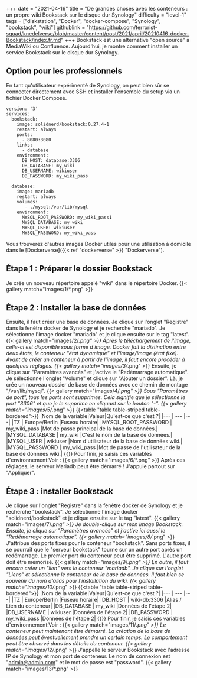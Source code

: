 +++
date = "2021-04-16"
title = "De grandes choses avec les conteneurs : un propre wiki Bookstack sur le disque dur Synology"
difficulty = "level-1"
tags = ["diskstation", "Docker", "docker-compose", "Synology", "bookstack", "wiki"]
githublink = "https://github.com/terrorist-squad/knedelverse/blob/master/content/post/2021/april/20210416-docker-Bookstack/index.fr.md"
+++
Bookstack est une alternative "open source" à MediaWiki ou Confluence. Aujourd'hui, je montre comment installer un service Bookstack sur le disque dur Synology.
## Option pour les professionnels
En tant qu'utilisateur expérimenté de Synology, on peut bien sûr se connecter directement avec SSH et installer l'ensemble du setup via un fichier Docker Compose.
```
version: '3'
services:
  bookstack:
    image: solidnerd/bookstack:0.27.4-1
    restart: always
    ports:
      - 8080:8080
    links:
      - database
    environment:
      DB_HOST: database:3306
      DB_DATABASE: my_wiki
      DB_USERNAME: wikiuser
      DB_PASSWORD: my_wiki_pass
      
  database:
    image: mariadb
    restart: always
    volumes:
       - ./mysql:/var/lib/mysql
    environment:
      MYSQL_ROOT_PASSWORD: my_wiki_pass1
      MYSQL_DATABASE: my_wiki
      MYSQL_USER: wikiuser
      MYSQL_PASSWORD: my_wiki_pass

```
Vous trouverez d'autres images Docker utiles pour une utilisation à domicile dans le [Dockerverse]({{< ref "dockerverse" >}} "Dockerverse").
## Étape 1 : Préparer le dossier Bookstack
Je crée un nouveau répertoire appelé "wiki" dans le répertoire Docker.
{{< gallery match="images/1/*.png" >}}

## Étape 2 : Installer la base de données
Ensuite, il faut créer une base de données. Je clique sur l'onglet "Registre" dans la fenêtre docker de Synology et je recherche "mariadb". Je sélectionne l'image docker "mariadb" et je clique ensuite sur le tag "latest".
{{< gallery match="images/2/*.png" >}}
Après le téléchargement de l'image, celle-ci est disponible sous forme d'image. Docker fait la distinction entre deux états, le conteneur "état dynamique" et l'image/image (état fixe). Avant de créer un conteneur à partir de l'image, il faut encore procéder à quelques réglages.
{{< gallery match="images/3/*.png" >}}
Ensuite, je clique sur "Paramètres avancés" et j'active le "Redémarrage automatique". Je sélectionne l'onglet "Volume" et clique sur "Ajouter un dossier". Là, je crée un nouveau dossier de base de données avec ce chemin de montage "/var/lib/mysql".
{{< gallery match="images/4/*.png" >}}
Sous "Paramètres de port", tous les ports sont supprimés. Cela signifie que je sélectionne le port "3306" et que je le supprime en cliquant sur le bouton "-".
{{< gallery match="images/5/*.png" >}}
{{<table "table table-striped table-bordered">}}
|Nom de la variable|Valeur|Qu'est-ce que c'est ?|
|--- | --- |---|
|TZ	| Europe/Berlin |Fuseau horaire|
|MYSQL_ROOT_PASSWORD	|  my_wiki_pass |Mot de passe principal de la base de données.|
|MYSQL_DATABASE | 	my_wiki	|C'est le nom de la base de données.|
|MYSQL_USER	|  wikiuser	|Nom d'utilisateur de la base de données wiki.|
|MYSQL_PASSWORD	|  my_wiki_pass	|Mot de passe de l'utilisateur de la base de données wiki.|
{{</table>}}
Pour finir, je saisis ces variables d'environnement:Voir :
{{< gallery match="images/6/*.png" >}}
Après ces réglages, le serveur Mariadb peut être démarré ! J'appuie partout sur "Appliquer".
## Étape 3 : installer Bookstack
Je clique sur l'onglet "Registre" dans la fenêtre docker de Synology et je recherche "bookstack". Je sélectionne l'image docker "solidnerd/bookstack" et je clique ensuite sur le tag "latest".
{{< gallery match="images/7/*.png" >}}
Je double-clique sur mon image Bookstack. Ensuite, je clique sur "Paramètres avancés" et j'active ici aussi le "Redémarrage automatique".
{{< gallery match="images/8/*.png" >}}
J'attribue des ports fixes pour le conteneur "bookstack". Sans ports fixes, il se pourrait que le "serveur bookstack" tourne sur un autre port après un redémarrage. Le premier port du conteneur peut être supprimé. L'autre port doit être mémorisé.
{{< gallery match="images/9/*.png" >}}
En outre, il faut encore créer un "lien" vers le conteneur "mariadb". Je clique sur l'onglet "Liens" et sélectionne le conteneur de la base de données. Il faut bien se souvenir du nom d'alias pour l'installation du wiki.
{{< gallery match="images/10/*.png" >}}
{{<table "table table-striped table-bordered">}}
|Nom de la variable|Valeur|Qu'est-ce que c'est ?|
|--- | --- |---|
|TZ	| Europe/Berlin |Fuseau horaire|
|DB_HOST	| wiki-db:3306	|Alias / Lien du conteneur|
|DB_DATABASE	| my_wiki |Données de l'étape 2|
|DB_USERNAME	| wikiuser |Données de l'étape 2|
|DB_PASSWORD	| my_wiki_pass	|Données de l'étape 2|
{{</table>}}
Pour finir, je saisis ces variables d'environnement:Voir :
{{< gallery match="images/11/*.png" >}}
Le conteneur peut maintenant être démarré. La création de la base de données peut éventuellement prendre un certain temps. Le comportement peut être observé dans les détails du conteneur.
{{< gallery match="images/12/*.png" >}}
J'appelle le serveur Bookstack avec l'adresse IP de Synology et mon port de conteneur. Le nom de connexion est "admin@admin.com" et le mot de passe est "password".
{{< gallery match="images/13/*.png" >}}

